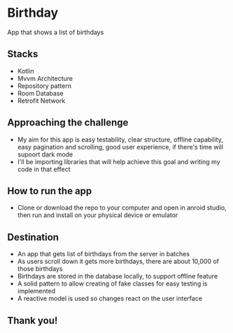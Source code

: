 # Birthday
App that shows a list of birthdays

## Stacks

- Kotlin
- Mvvm Architecture
- Repository pattern
- Room Database
- Retrofit Network

## Approaching the challenge

- My aim for this app is easy testability, clear structure, offline capability, easy pagination and scrolling, good user experience, if there's time will supoort dark mode
- I'll be importing libraries that will help achieve this goal and writing my code in that effect 

## How to run the app

- Clone or download the repo to your computer and open in anroid studio, then run and install on your physical device or emulator

## Destination

- An app that gets list of birthdays from the server in batches 
- As users scroll down it gets more birthdays, there are about 10,000 of those birthdays
- Birthdays are stored in the database locally, to support offline feature
- A solid pattern to allow creating of fake classes for easy testing is implemented
- A reactive model is used so changes react on the user interface

## Thank you!

